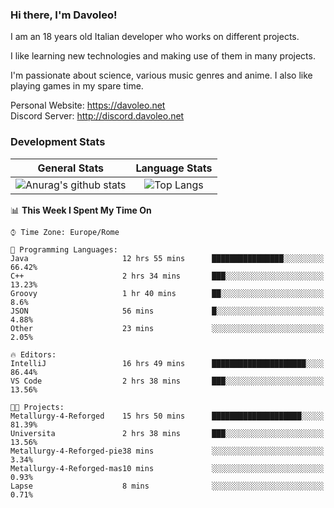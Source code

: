 ### Hi there, I'm Davoleo!

I am an 18 years old Italian developer who works on different projects.

I like learning new technologies and making use of them in many projects.

I'm passionate about science, various music genres and anime.
I also like playing games in my spare time.

Personal Website: https://davoleo.net <br>
Discord Server: http://discord.davoleo.net

### Development Stats

General Stats             |  Language Stats
:-------------------------:|:-------------------------:
![Anurag's github stats](https://github-readme-stats.vercel.app/api?username=Davoleo&count_private=true&show_icons=true&theme=tokyonight)  |  ![Top Langs](https://github-readme-stats.vercel.app/api/top-langs/?username=Davoleo&theme=tokyonight&layout=compact)



<!--START_SECTION:waka-->
📊 **This Week I Spent My Time On** 

```text
⌚︎ Time Zone: Europe/Rome

💬 Programming Languages: 
Java                     12 hrs 55 mins      ████████████████░░░░░░░░░   66.42% 
C++                      2 hrs 34 mins       ███░░░░░░░░░░░░░░░░░░░░░░   13.23% 
Groovy                   1 hr 40 mins        ██░░░░░░░░░░░░░░░░░░░░░░░   8.6% 
JSON                     56 mins             █░░░░░░░░░░░░░░░░░░░░░░░░   4.88% 
Other                    23 mins             ░░░░░░░░░░░░░░░░░░░░░░░░░   2.05%

🔥 Editors: 
IntelliJ                 16 hrs 49 mins      █████████████████████░░░░   86.44% 
VS Code                  2 hrs 38 mins       ███░░░░░░░░░░░░░░░░░░░░░░   13.56%

🐱‍💻 Projects: 
Metallurgy-4-Reforged    15 hrs 50 mins      ████████████████████░░░░░   81.39% 
Universita               2 hrs 38 mins       ███░░░░░░░░░░░░░░░░░░░░░░   13.56% 
Metallurgy-4-Reforged-pie38 mins             ░░░░░░░░░░░░░░░░░░░░░░░░░   3.34% 
Metallurgy-4-Reforged-mas10 mins             ░░░░░░░░░░░░░░░░░░░░░░░░░   0.93% 
Lapse                    8 mins              ░░░░░░░░░░░░░░░░░░░░░░░░░   0.71%

```


<!--END_SECTION:waka-->

<!--
**Davoleo/Davoleo** is a ✨ _special_ ✨ repository because its `README.md` (this file) appears on your GitHub profile.

https://gist.github.com/Davoleo/43516c64c8169e24dc2571c34713863b

Here are some ideas to get you started:

- 🔭 I’m currently working on ...
- 🌱 I’m currently learning ...
- 👯 I’m looking to collaborate on ...
- 🤔 I’m looking for help with ...
- 💬 Ask me about ...
- 📫 How to reach me: ...
- 😄 Pronouns: ...
- ⚡ Fun fact: ...
-->
